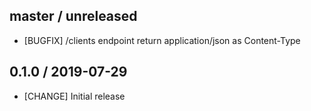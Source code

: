 ## master / unreleased

* [BUGFIX] /clients endpoint return application/json as Content-Type

## 0.1.0 / 2019-07-29

* [CHANGE] Initial release
